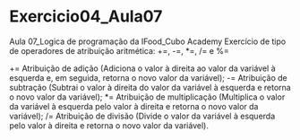 # Exercicio04_Aula07
Aula 07_Logica de programação da IFood_Cubo Academy
Exercício de tipo de operadores de atribuição aritmética: +=, -=, *=, /= e %=

+=	Atribuição de adição (Adiciona o valor à direita ao valor da variável à esquerda e, em seguida, retorna o novo valor da variável);
-=	Atribuição de subtração	(Subtrai o valor à direita do valor da variável à esquerda e retorna o novo valor da variável);
*=	Atribuição de multiplicação	(Multiplica o valor da variável à esquerda pelo valor à direita e retorna o novo valor da variável);
/=	Atribuição de divisão	(Divide o valor da variável à esquerda pelo valor à direita e retorna o novo valor da variável).
